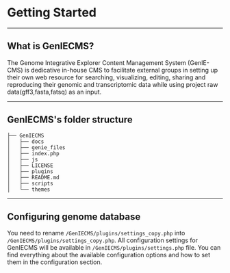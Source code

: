 Getting Started
=============


------------
What is GenIECMS?
------------

The Genome Integrative Explorer Content Management System (GenIE-CMS) is dedicative in-house CMS to facilitate external groups in setting up their own web resource for searching, visualizing, editing, sharing and reproducing their genomic and transcriptomic data while using project raw data(gff3,fasta,fatsq) as an input.

------------------
GenIECMS's folder structure
------------------
```
├── GenIECMS   
│   ├── docs   
│   ├── genie_files   
│   ├── index.php   
│   ├── js   
│   ├── LICENSE   
│   ├── plugins   
│   ├── README.md   
│   ├── scripts   
│   └── themes   
```
-------------------------
Configuring genome database
-------------------------

You need to rename ```/GenIECMS/plugins/settings_copy.php``` into ```/GenIECMS/plugins/settings_copy.php```. All configuration settings for GenIECMS will be available in ```/GenIECMS/plugins/settings.php``` file. You can find everything about the available configuration options and how to set them in the configuration section.


